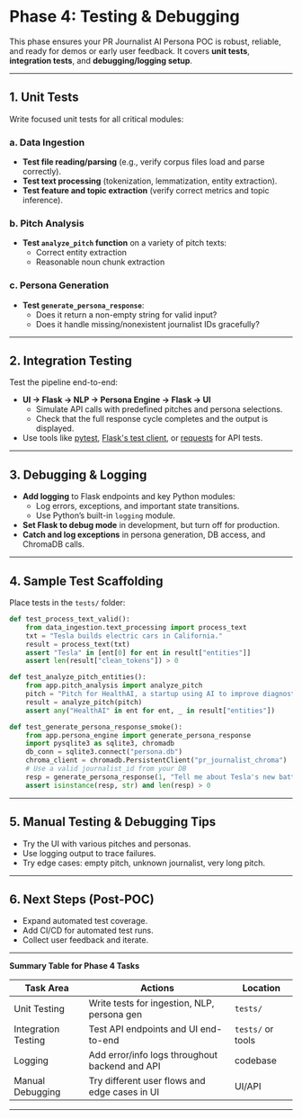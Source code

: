# Phase 4: Testing & Debugging

This phase ensures your PR Journalist AI Persona POC is robust, reliable, and ready for demos or early user feedback. It covers **unit tests**, **integration tests**, and **debugging/logging setup**.

---

## 1. **Unit Tests**

Write focused unit tests for all critical modules:

### a. Data Ingestion

- **Test file reading/parsing** (e.g., verify corpus files load and parse correctly).
- **Test text processing** (tokenization, lemmatization, entity extraction).
- **Test feature and topic extraction** (verify correct metrics and topic inference).

### b. Pitch Analysis

- **Test `analyze_pitch` function** on a variety of pitch texts:
  - Correct entity extraction
  - Reasonable noun chunk extraction

### c. Persona Generation

- **Test `generate_persona_response`**:
  - Does it return a non-empty string for valid input?
  - Does it handle missing/nonexistent journalist IDs gracefully?

---

## 2. **Integration Testing**

Test the pipeline end-to-end:

- **UI → Flask → NLP → Persona Engine → Flask → UI**
  - Simulate API calls with predefined pitches and persona selections.
  - Check that the full response cycle completes and the output is displayed.
- Use tools like [pytest](https://docs.pytest.org/en/stable/), [Flask's test client](https://flask.palletsprojects.com/en/2.3.x/testing/), or [requests](https://docs.python-requests.org/en/latest/) for API tests.

---

## 3. **Debugging & Logging**

- **Add logging** to Flask endpoints and key Python modules:
  - Log errors, exceptions, and important state transitions.
  - Use Python’s built-in `logging` module.
- **Set Flask to debug mode** in development, but turn off for production.
- **Catch and log exceptions** in persona generation, DB access, and ChromaDB calls.

---

## 4. **Sample Test Scaffolding**

Place tests in the `tests/` folder:

```python name=tests/test_data_ingestion.py
def test_process_text_valid():
    from data_ingestion.text_processing import process_text
    txt = "Tesla builds electric cars in California."
    result = process_text(txt)
    assert "Tesla" in [ent[0] for ent in result["entities"]]
    assert len(result["clean_tokens"]) > 0
```

```python name=tests/test_pitch_analysis.py
def test_analyze_pitch_entities():
    from app.pitch_analysis import analyze_pitch
    pitch = "Pitch for HealthAI, a startup using AI to improve diagnostics."
    result = analyze_pitch(pitch)
    assert any("HealthAI" in ent for ent, _ in result["entities"])
```

```python name=tests/test_persona_engine.py
def test_generate_persona_response_smoke():
    from app.persona_engine import generate_persona_response
    import pysqlite3 as sqlite3, chromadb
    db_conn = sqlite3.connect("persona.db")
    chroma_client = chromadb.PersistentClient("pr_journalist_chroma")
    # Use a valid journalist_id from your DB
    resp = generate_persona_response(1, "Tell me about Tesla's new battery.", db_conn, chroma_client)
    assert isinstance(resp, str) and len(resp) > 0
```

---

## 5. **Manual Testing & Debugging Tips**

- Try the UI with various pitches and personas.
- Use logging output to trace failures.
- Try edge cases: empty pitch, unknown journalist, very long pitch.

---

## 6. **Next Steps (Post-POC)**

- Expand automated test coverage.
- Add CI/CD for automated test runs.
- Collect user feedback and iterate.

---

**Summary Table for Phase 4 Tasks**

| Task Area           | Actions                                               | Location         |
|---------------------|-------------------------------------------------------|------------------|
| Unit Testing        | Write tests for ingestion, NLP, persona gen           | `tests/`         |
| Integration Testing | Test API endpoints and UI end-to-end                  | `tests/` or tools|
| Logging             | Add error/info logs throughout backend and API        | codebase         |
| Manual Debugging    | Try different user flows and edge cases in UI         | UI/API           |

---